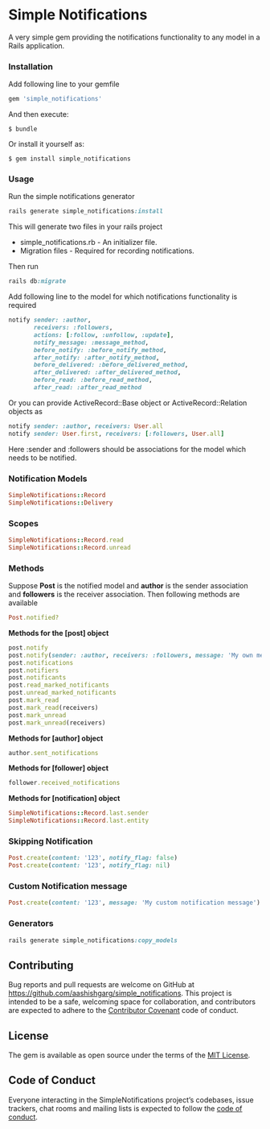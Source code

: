 # Simple Notifications

A very simple gem providing the notifications functionality to any model in a Rails application.

### Installation

Add following line to your gemfile

```ruby
gem 'simple_notifications'
```

And then execute:

    $ bundle

Or install it yourself as:

    $ gem install simple_notifications

### Usage

Run the simple notifications generator

```ruby
rails generate simple_notifications:install
```
This will generate two files in your rails project

* simple_notifications.rb - An initializer file.
* Migration files - Required for recording notifications.

Then run

```ruby
rails db:migrate
``` 

Add following line to the model for which notifications functionality is required

```ruby
notify sender: :author,
       receivers: :followers,
       actions: [:follow, :unfollow, :update],
       notify_message: :message_method,
       before_notify: :before_notify_method,
       after_notify: :after_notify_method,
       before_delivered: :before_delivered_method,
       after_delivered: :after_delivered_method,
       before_read: :before_read_method,
       after_read: :after_read_method
``` 
Or you can provide ActiveRecord::Base object or ActiveRecord::Relation objects as 

```ruby
notify sender: :author, receivers: User.all
notify sender: User.first, receivers: [:followers, User.all]
```

Here :sender and :followers should be associations for the model which needs to be notified.

### Notification Models

```ruby
SimpleNotifications::Record
SimpleNotifications::Delivery
```

### Scopes

```ruby
SimpleNotifications::Record.read
SimpleNotifications::Record.unread
```

### Methods
Suppose **Post** is the notified model and **author** is the sender association and **followers** is the receiver association.
Then following methods are available

```ruby
Post.notified?
```

**Methods for the [post] object**

```ruby
post.notify
post.notify(sender: :author, receivers: :followers, message: 'My own message')
post.notifications
post.notifiers
post.notificants
post.read_marked_notificants
post.unread_marked_notificants
post.mark_read
post.mark_read(receivers)
post.mark_unread
post.mark_unread(receivers)
```

**Methods for [author] object**

```ruby
author.sent_notifications
```

**Methods for [follower] object**

```ruby
follower.received_notifications
```

**Methods for [notification] object**
```ruby
SimpleNotifications::Record.last.sender
SimpleNotifications::Record.last.entity
```

### Skipping Notification

```ruby
Post.create(content: '123', notify_flag: false)
Post.create(content: '123', notify_flag: nil)
```

### Custom Notification message

```ruby
Post.create(content: '123', message: 'My custom notification message')
```

### Generators

```ruby
rails generate simple_notifications:copy_models
```

## Contributing

Bug reports and pull requests are welcome on GitHub at https://github.com/aashishgarg/simple_notifications. 
This project is intended to be a safe, welcoming space for collaboration, and contributors are expected to adhere to the [Contributor Covenant](http://contributor-covenant.org) code of conduct.

## License

The gem is available as open source under the terms of the [MIT License](https://opensource.org/licenses/MIT).

## Code of Conduct

Everyone interacting in the SimpleNotifications project’s codebases, issue trackers, chat rooms and mailing lists is expected to follow the [code of conduct](https://github.com/[USERNAME]/simple_notifications/blob/master/CODE_OF_CONDUCT.md).
